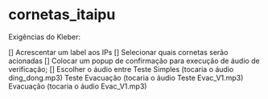 # cornetas_itaipu

Exigências do Kleber:

[] Acrescentar um label aos IPs
[] Selecionar quais cornetas serão acionadas
[] Colocar um popup de confirmação para execução de áudio de verificação;
[] Escolher o áudio entre Teste Simples (tocaria o áudio ding_dong.mp3)
                          Teste Evacuação (tocaria o áudio Teste Evac_V1.mp3)
                          Evacuação (tocaria o áudio Evac_V1.mp3)
                      